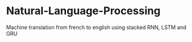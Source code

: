 # Natural-Language-Processing

Machine translation from french to english using stacked RNN, LSTM and GRU
